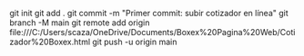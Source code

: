 git init
git add .
git commit -m "Primer commit: subir cotizador en línea"
git branch -M main
git remote add origin file:///C:/Users/scaza/OneDrive/Documents/Boxex%20Pagina%20Web/Cotizador%20Boxex.html
git push -u origin main
